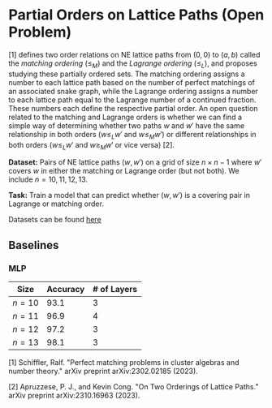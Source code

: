 # Partial Orders on Lattice Paths (Open Problem)

\[1\] defines two order relations on NE lattice paths from $(0, 0)$ to $(a, b)$ called the *matching ordering* ($\leq_M$) and the *Lagrange ordering* ($\leq_L$), and proposes studying these partially ordered sets. The matching ordering assigns a number to each lattice path based on the number of perfect matchings of an associated snake graph, while the Lagrange ordering assigns a number to each lattice path equal to the Lagrange number of a continued fraction. These numbers each define the respective partial order. An open question related to the matching and Lagrange orders is whether we can find a simple way of determining whether two paths $w$ and $w'$ have the same relationship in both orders ($w \leq_L w'$ and $w \leq_M w'$) or different relationships in both orders ($w \leq_L w'$ and $w \geq_M w'$ or vice versa) \[2\]. 

**Dataset:** Pairs of NE lattice paths $(w,w')$ on a grid of size $n \times n-1$ where $w'$ covers $w$ in either the matching or Lagrange order (but not both). We include $n = 10,11,12,13$.

**Task:** Train a model that can predict whether $(w,w')$ is a covering pair in Lagrange or matching order.

Datasets can be found [here](https://drive.google.com/file/d/1Wm9mtZQjXXQ4rl0TU9KtJ1T4RQaGsJNz/view?usp=sharing)

## Baselines

### MLP

| Size | Accuracy | # of Layers |
|----------|----------|----------|
| $n= 10$ | $93.1 %± 0.00$ | 3 |
| $n= 11$  | $96.9 %± 0.00$ | 4 |
| $n= 12$  | $97.2 %± 0.00$ | 3 |
| $n= 13$  | $98.1 %± 0.00$ | 3 |

\[1\] Schiffler, Ralf. "Perfect matching problems in cluster algebras and number theory." arXiv preprint arXiv:2302.02185 (2023).

\[2\] Apruzzese, P. J., and Kevin Cong. "On Two Orderings of Lattice Paths." arXiv preprint arXiv:2310.16963 (2023).

